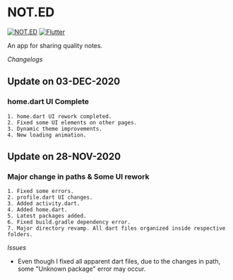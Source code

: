 # NOT.ED 
<!-- ![NOT.ED LOGO](https://images2.imgbox.com/79/14/6XVxiC4Y_o.png "Logo Title Text 1") -->
[![NOT.ED](https://i.ibb.co/zx8wVbf/noted-small-banner.png)](https://github.com/not-ed-app)   [![Flutter](https://i.ibb.co/QPcNWtj/flutter-small-banner.png)](https://flutter.dev/)   

An app for sharing quality notes.

*Changelogs*

## Update on 03-DEC-2020  
### home.dart UI Complete
```
1. home.dart UI rework completed.
2. Fixed some UI elements on other pages.
3. Dynamic theme improvements.
4. New loading animation.
```

## Update on 28-NOV-2020  
### Major change in paths & Some UI rework
```
1. Fixed some errors.
2. profile.dart UI changes.
3. Added activity.dart.
4. Added home.dart.
5. Latest packages added.
6. Fixed build.gradle dependency error.
7. Major directory revamp. All dart files organized inside respective folders.
```

*Issues*
- Even though I fixed all apparent dart files, due to the changes in path, some "Unknown package" error may occur.
